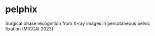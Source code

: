 # pelphix
Surgical phase recognition from X-ray images in percutaneous pelvic fixation (MICCAI 2023)
